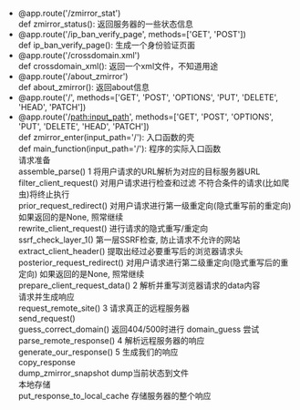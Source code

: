 ﻿- @app.route('/zmirror_stat')			
		def zmirror_status():	返回服务器的一些状态信息		
- @app.route('/ip_ban_verify_page', methods=['GET', 'POST'])			
		def ip_ban_verify_page():	生成一个身份验证页面		
- @app.route('/crossdomain.xml')			
		def crossdomain_xml():	返回一个xml文件，不知道用途		
- @app.route('/about_zmirror')			
		def about_zmirror():	返回about信息		
- @app.route('/', methods=['GET', 'POST', 'OPTIONS', 'PUT', 'DELETE', 'HEAD', 'PATCH'])			
- @app.route('/<path:input_path>', methods=['GET', 'POST', 'OPTIONS', 'PUT', 'DELETE', 'HEAD', 'PATCH'])			
				def zmirror_enter(input_path='/'):	入口函数的壳  		
				def main_function(input_path='/'):	程序的实际入口函数  		
		请求准备  	
				assemble_parse()	1 将用户请求的URL解析为对应的目标服务器URL  	
				filter_client_request()	对用户请求进行检查和过滤	不符合条件的请求(比如爬虫)将终止执行  
				prior_request_redirect()	对用户请求进行第一级重定向(隐式重写前的重定向)	如果返回的是None, 照常继续  
				rewrite_client_request()	进行请求的隐式重写/重定向  	
				ssrf_check_layer_1()	第一层SSRF检查, 防止请求不允许的网站  	
				extract_client_header()	提取出经过必要重写后的浏览器请求头	  
				posterior_request_redirect()	对用户请求进行第二级重定向(隐式重写后的重定向)	如果返回的是None, 照常继续  
				prepare_client_request_data()	2 解析并重写浏览器请求的data内容  	
		请求并生成响应  	
				request_remote_site()	3 请求真正的远程服务器  	
				send_request()	  
				guess_correct_domain()	返回404/500时进行 domain_guess 尝试  
				parse_remote_response()	4 解析远程服务器的响应	  
				generate_our_response()	5 生成我们的响应	  
				copy_response	  
				dump_zmirror_snapshot	dump当前状态到文件  
		本地存储	  
				put_response_to_local_cache	存储服务器的整个响应	  
